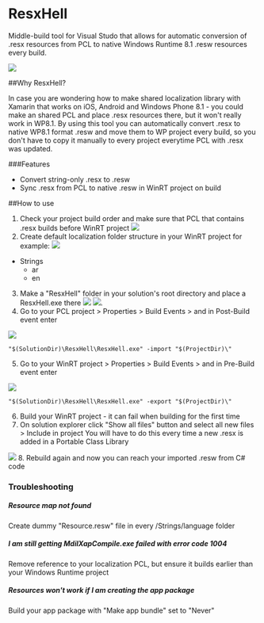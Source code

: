 # ResxHell
Middle-build tool for Visual Studo that allows for automatic conversion of .resx resources from PCL to native Windows Runtime 8.1 .resw resources every build.

![](http://i.imgur.com/8nVUj3W.png)

##Why ResxHell?

In case you are wondering how to make shared localization library with Xamarin that works on iOS, Android and Windows Phone 8.1 - you could make an shared PCL and place .resx resources there, but it won't really work in WP8.1. By using this tool you can automatically convert .resx to native WP8.1 format .resw and move them to WP project every build, so you don't have to copy it manually to every project everytime PCL with .resx was updated.

###Features
- Convert string-only .resx to .resw
- Sync .resx from PCL to native .resw in WinRT project on build

##How to use

1.  Check your project build order and make sure that PCL that contains .resx builds before WinRT project ![](http://i.imgur.com/LEpkUs9.png)
2. Create default localization folder structure in your WinRT project for example: ![](http://i.imgur.com/I9FBd3n.png)
  - Strings
      - ar
      - en
3. Make a "ResxHell" folder in your solution's root directory and place a ResxHell.exe there 
  ![](http://i.imgur.com/5p8M9r9.png) ![](http://i.imgur.com/iDBYytQ.png).
4. Go to your PCL project > Properties > Build Events > and in Post-Build event enter 

  ![](http://i.imgur.com/ExeMdB8.png)
  ```
  "$(SolutionDir)\ResxHell\ResxHell.exe" -import "$(ProjectDir)\"
  ```
5. Go to your WinRT project > Properties > Build Events > and in Pre-Build event enter 
  
  ![](http://i.imgur.com/idhNYK1.png)
  ```  
  "$(SolutionDir)\ResxHell\ResxHell.exe" -export "$(ProjectDir)\"
  ```
6. Build your WinRT project - it can fail when building for the first time
7. On solution explorer click "Show all files" button and select all new files > Include in project You will have to do this every time a new .resx is added in a Portable Class Library 
  
  ![](http://i.imgur.com/y3h9aZI.png)
8. Rebuild again and now you can reach your imported .resw from C# code

### Troubleshooting


##### Resource map not found
Create dummy "Resource.resw" file in every /Strings/language folder
##### I am still getting MdilXapCompile.exe failed with error code 1004
Remove reference to your localization PCL, but ensure it builds earlier than your Windows Runtime project
##### Resources won't work if I am creating the app package
Build your app package with "Make app bundle" set to "Never"


